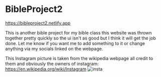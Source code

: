 # BibleProject2
https://bibleproject2.netlify.app

This is another bible project for my bible class this website was thrown together pretty quickly so the ui isn't as good but I think it will get the job done. Let me know if you want me to add something to it or change anything via my socials linked on the webpage.

This Instagram picture is taken from the wikipedia webpage all credit to them and obviously the owners of instagram: https://en.wikipedia.org/wiki/Instagram
![insta](https://github.com/user-attachments/assets/d65e7f70-1a0e-40a6-be6c-53c0f14a82ad)
